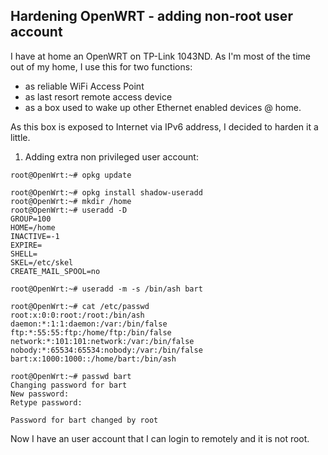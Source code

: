 ## Hardening OpenWRT - adding non-root user account

I have at home an OpenWRT on TP-Link 1043ND. As I'm most of the time out of my home, I use this for two functions:
 - as reliable WiFi Access Point
 - as last resort remote access device
 - as a box used to wake up other Ethernet enabled devices @ home.

As this box is exposed to Internet via IPv6 address, I decided to harden it a little.

1. Adding extra non privileged user account:

```
root@OpenWrt:~# opkg update

root@OpenWrt:~# opkg install shadow-useradd
root@OpenWrt:~# mkdir /home
root@OpenWrt:~# useradd -D
GROUP=100
HOME=/home
INACTIVE=-1
EXPIRE=
SHELL=
SKEL=/etc/skel
CREATE_MAIL_SPOOL=no

root@OpenWrt:~# useradd -m -s /bin/ash bart

root@OpenWrt:~# cat /etc/passwd
root:x:0:0:root:/root:/bin/ash
daemon:*:1:1:daemon:/var:/bin/false
ftp:*:55:55:ftp:/home/ftp:/bin/false
network:*:101:101:network:/var:/bin/false
nobody:*:65534:65534:nobody:/var:/bin/false
bart:x:1000:1000::/home/bart:/bin/ash

root@OpenWrt:~# passwd bart
Changing password for bart
New password:
Retype password:

Password for bart changed by root
```

Now I have an user account that I can login to remotely and it is not root.